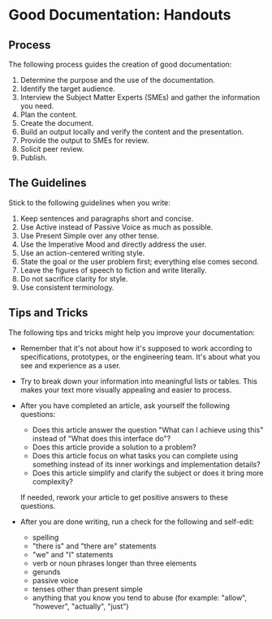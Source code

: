 # Good Documentation: Handouts

## Process

The following process guides the creation of good documentation:

1. Determine the purpose and the use of the documentation.
2. Identify the target audience.
3. Interview the Subject Matter Experts (SMEs) and gather the information you need.
4. Plan the content.
5. Create the document.
6. Build an output locally and verify the content and the presentation.
7. Provide the output to SMEs for review.
8. Solicit peer review.
9. Publish.

## The Guidelines

Stick to the following guidelines when you write:

1. Keep sentences and paragraphs short and concise.
1. Use Active instead of Passive Voice as much as possible.
1. Use Present Simple over any other tense.
1. Use the Imperative Mood and directly address the user.
1. Use an action-centered writing style.
1. State the goal or the user problem first; everything else comes second.
1. Leave the figures of speech to fiction and write literally.
1. Do not sacrifice clarity for style.
1. Use consistent terminology.

## Tips and Tricks

The following tips and tricks might help you improve your documentation:

* Remember that it's not about how it's supposed to work according to specifications, prototypes, or the engineering team. It's about what you see and experience as a user.
* Try to break down your information into meaningful lists or tables. This makes your text more visually appealing and easier to process.
* After you have completed an article, ask yourself the following questions:
	* Does this article answer the question "What can I achieve using this" instead of "What does this interface do"?
	* Does this article provide a solution to a problem?
	* Does this article focus on what tasks you can complete using something instead of its inner workings and implementation details?
	* Does this article simplify and clarify the subject or does it bring more complexity?

	If needed, rework your article to get positive answers to these questions.
* After you are done writing, run a check for the following and self-edit:
	* spelling
	* "there is" and "there are" statements
	* "we" and "I" statements
	* verb or noun phrases longer than three elements
	* gerunds
	* passive voice
	* tenses other than present simple
	* anything that you know you tend to abuse (for example: "allow", "however", "actually", "just")
